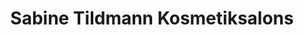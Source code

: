 ---
title: "Sabine Tildmann Kosmetiksalons"
url: /mutterstadt/sabine-tildmann-kosmetiksalons/
shop: Kosmetik
---